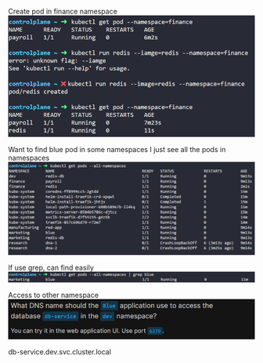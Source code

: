 Create pod in finance namespace
![alt text](image-24.png)

Want to find blue pod in some namespaces
I just see all the pods in namespaces
![alt text](image-25.png)

If use grep, can find easily
![alt text](image-26.png)

Access to other namespace
![alt text](image-27.png)

db-service.dev.svc.cluster.local
